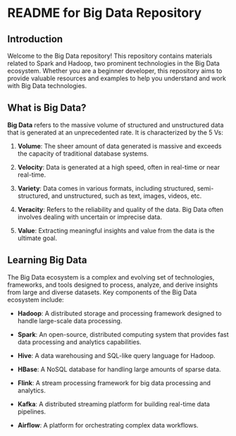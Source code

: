 # README for Big Data Repository

## Introduction

Welcome to the Big Data repository! This repository contains materials related to Spark and Hadoop, two prominent technologies in the Big Data ecosystem. 
Whether you are a beginner developer, this repository aims to provide valuable resources and examples to help you understand and work with Big Data technologies.

## What is Big Data?

**Big Data** refers to the massive volume of structured and unstructured data that is generated at an unprecedented rate. It is characterized by the 5 Vs:

1. **Volume**: The sheer amount of data generated is massive and exceeds the capacity of traditional database systems.

2. **Velocity**: Data is generated at a high speed, often in real-time or near real-time.

3. **Variety**: Data comes in various formats, including structured, semi-structured, and unstructured, such as text, images, videos, etc.

4. **Veracity**: Refers to the reliability and quality of the data. Big Data often involves dealing with uncertain or imprecise data.

5. **Value**: Extracting meaningful insights and value from the data is the ultimate goal.

## Learning Big Data 

The Big Data ecosystem is a complex and evolving set of technologies, frameworks, and tools designed to process, analyze, and derive insights from large and diverse datasets. Key components of the Big Data ecosystem include:

- **Hadoop**: A distributed storage and processing framework designed to handle large-scale data processing.

- **Spark**: An open-source, distributed computing system that provides fast data processing and analytics capabilities.

- **Hive**: A data warehousing and SQL-like query language for Hadoop.

- **HBase**: A NoSQL database for handling large amounts of sparse data.

- **Flink**: A stream processing framework for big data processing and analytics.

- **Kafka**: A distributed streaming platform for building real-time data pipelines.

- **Airflow**: A platform for orchestrating complex data workflows.
